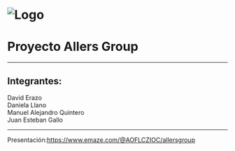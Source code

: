 # ![Logo](https://audiovisuales.icesi.edu.co/audiovisuales/image/icesi-logo.svg)<br>
# Proyecto Allers Group
------------------------------------------------
Integrantes:
------------------------------------------------
David Erazo </br>
Daniela Llano</br>
Manuel Alejandro Quintero</br>
Juan Esteban Gallo</br>

------------------------------------------------
Presentación:https://www.emaze.com/@AOFLCZIOC/allersgroup
